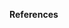**References**

[^Baker2021]: [Baker J., Bradley B., and Stafford P. (2021): Seismic Hazard and Risk Analysis](https://doi.org/10.1017/9781108425056)
[^SimCenter2021]: [Deierlein G.G., and Zsarnóczay A. (2021): State of the Art in Computational Simulation for Natural Hazards Engineering (Version v2). Zenodo.](http://doi.org/10.5281/zenodo.4558106)
[^GPML2006]: [Rasmussen C.E., and Williams C.K.I. (2006): Gaussian Processes for Machine Learning, The MIT Press](https://gaussianprocess.org/gpml/)
[^Chu2005]: [Chu W., and Ghahramani Z. (2005): Gaussian Processes for Ordinal Regression, Journal of Machine Learning Research](http://www.jmlr.org/papers/volume6/chu05a/chu05a.pdf)
[^Opper2009]: [Opper M., and Archambeau C. (2009): The variational gaussian approximation revisited, Neural Computation](https://doi.org/10.1162/neco.2008.08-07-592)
[^Dolce2021]: [Dolce M., Prota A., Borzi B. et al. (2021): Seismic risk assessment of residential buildings in Italy, Bull. of EQ Eng](https://doi.org/10.1007/s10518-020-01009-5)
[^Bodenmann2022]: [Bodenmann L., Reuland Y., and Stojadinović B. (2022): Dynamic post-earthquake updating of regional damage estimates using Gaussian processes (Preprint)](https://doi.org/10.31224/2205)
